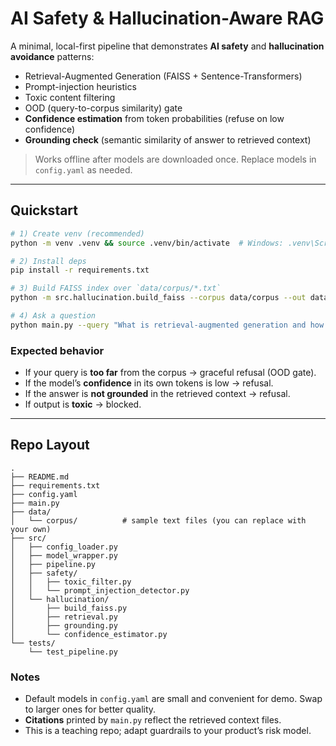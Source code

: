 # AI Safety & Hallucination-Aware RAG

A minimal, local-first pipeline that demonstrates **AI safety** and **hallucination avoidance** patterns:

- Retrieval-Augmented Generation (FAISS + Sentence-Transformers)
- Prompt-injection heuristics
- Toxic content filtering
- OOD (query-to-corpus similarity) gate
- **Confidence estimation** from token probabilities (refuse on low confidence)
- **Grounding check** (semantic similarity of answer to retrieved context)

> Works offline after models are downloaded once. Replace models in `config.yaml` as needed.

---

## Quickstart

```bash
# 1) Create venv (recommended)
python -m venv .venv && source .venv/bin/activate  # Windows: .venv\Scripts\activate

# 2) Install deps
pip install -r requirements.txt

# 3) Build FAISS index over `data/corpus/*.txt`
python -m src.hallucination.build_faiss --corpus data/corpus --out data/index.faiss --meta data/meta.json

# 4) Ask a question
python main.py --query "What is retrieval-augmented generation and how does it reduce hallucinations?"
```

### Expected behavior
- If your query is **too far** from the corpus → graceful refusal (OOD gate).
- If the model’s **confidence** in its own tokens is low → refusal.
- If the answer is **not grounded** in the retrieved context → refusal.
- If output is **toxic** → blocked.

---

## Repo Layout

```
.
├── README.md
├── requirements.txt
├── config.yaml
├── main.py
├── data/
│   └── corpus/          # sample text files (you can replace with your own)
├── src/
│   ├── config_loader.py
│   ├── model_wrapper.py
│   ├── pipeline.py
│   ├── safety/
│   │   ├── toxic_filter.py
│   │   └── prompt_injection_detector.py
│   └── hallucination/
│       ├── build_faiss.py
│       ├── retrieval.py
│       ├── grounding.py
│       └── confidence_estimator.py
└── tests/
    └── test_pipeline.py
```

### Notes
- Default models in `config.yaml` are small and convenient for demo. Swap to larger ones for better quality.
- **Citations** printed by `main.py` reflect the retrieved context files.
- This is a teaching repo; adapt guardrails to your product’s risk model.
